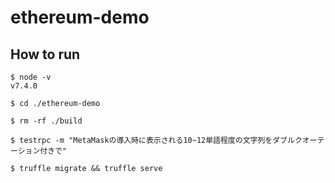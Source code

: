 # ethereum-demo

## How to run

```
$ node -v
v7.4.0

$ cd ./ethereum-demo

$ rm -rf ./build

$ testrpc -m "MetaMaskの導入時に表示される10~12単語程度の文字列をダブルクオーテーション付きで"

$ truffle migrate && truffle serve
```
